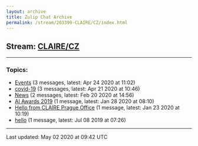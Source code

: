 ```yaml
---
layout: archive
title: Zulip Chat Archive
permalink: /stream/203399-CLAIRE/CZ/index.html
---
```


## Stream: [CLAIRE/CZ](https://claire4ai.github.io/archive/stream/203399-CLAIRE/CZ/index.html)
---

### Topics:

* [Events](topic/Events.html) (3 messages, latest: Apr 24 2020 at 11:02)
* [covid-19](topic/covid-19.html) (3 messages, latest: Apr 21 2020 at 10:46)
* [News](topic/News.html) (2 messages, latest: Feb 20 2020 at 14:56)
* [AI Awards 2019](topic/AI.20Awards.202019.html) (1 message, latest: Jan 28 2020 at 08:10)
* [Hello from CLAIRE Prague Office](topic/Hello.20from.20CLAIRE.20Prague.20Office.html) (1 message, latest: Jan 23 2020 at 10:19)
* [hello](topic/hello.html) (1 message, latest: Jul 08 2019 at 07:26)

<hr><p>Last updated: May 02 2020 at 09:42 UTC</p>